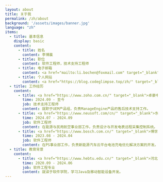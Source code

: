 ```yaml
---
layout: about
title: 关于我
permalink: /zh/about
background: '/assets/images/banner.jpg'
language: "zh"
items:
  - title: 基本信息
    display: basic
    content:
      - title: 姓名
        content: 李博晨
      - title: 职位
        content: 软件工程师，技术支持工程师
      - title: 电子邮箱
        content: <a href="mailto:li.bochen@foxmail.com" target="_blank">li.bochen@foxmail.com</a>
      - title: 个人网站
        content: <a href="https://blog.codeglimpse.top/zh/" target="_blank">https://blog.codeglimpse.top/zh/</a>
  - title: 工作经历
    content:
      - title: <a href="https://www.zoho.com.cn/" target="_blank">卓豪中国</a>
        time: 2024.09 - 至今
        job: 技术支持工程师
        content: 就职于UEM产品组，负责ManageEngine产品的售后技术支持工作。
      - title: <a href="https://www.neusoft.com/cn/" target="_blank">东软集团</a>
        time: 2024.07 - 2024.09
        job: 软件工程师
        content: 在能源与民用航空事业部工作，负责设计与开发电表远程采集控制系统。
      - title: <a href="https://www.bosch.com.cn/" target="_blank">博世中国</a>
        time: 2023.08 - 2024.04
        job: 软件工程师
        content: 在PS事业部工作，负责新能源汽车云平台电池充电优化解决方案的开发。
  - title: 教育背景
    content:
      - title: <a href="https://www.hebtu.edu.cn/" target="_blank">河北师范大学</a>
        time: 2020.09 - 2024.06
        job: 软件工程专业
        content: 就读于软件学院，学习Java及移动智能设备开发。
---
```


